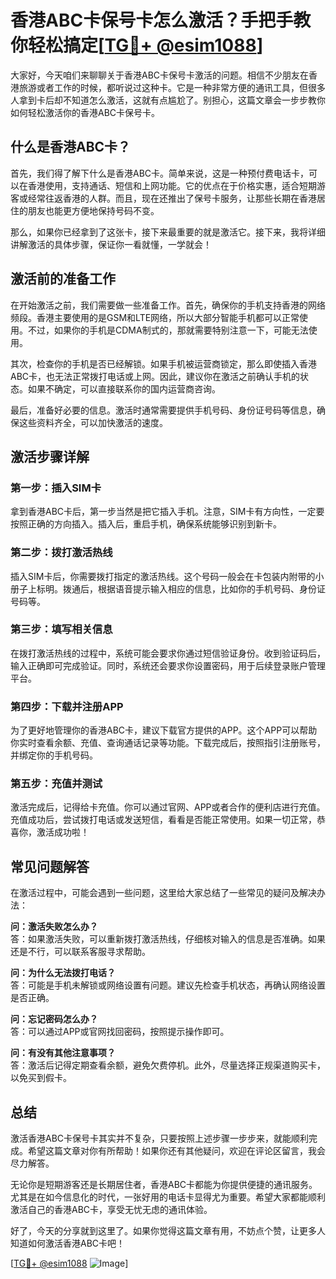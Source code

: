 # 香港ABC卡保号卡怎么激活？手把手教你轻松搞定[[TG💪+ @esim1088](https://t.me/s/esim1088)]

大家好，今天咱们来聊聊关于香港ABC卡保号卡激活的问题。相信不少朋友在香港旅游或者工作的时候，都听说过这种卡。它是一种非常方便的通讯工具，但很多人拿到卡后却不知道怎么激活，这就有点尴尬了。别担心，这篇文章会一步步教你如何轻松激活你的香港ABC卡保号卡。

## 什么是香港ABC卡？

首先，我们得了解下什么是香港ABC卡。简单来说，这是一种预付费电话卡，可以在香港使用，支持通话、短信和上网功能。它的优点在于价格实惠，适合短期游客或经常往返香港的人群。而且，现在还推出了保号卡服务，让那些长期在香港居住的朋友也能更方便地保持号码不变。

那么，如果你已经拿到了这张卡，接下来最重要的就是激活它。接下来，我将详细讲解激活的具体步骤，保证你一看就懂，一学就会！

## 激活前的准备工作

在开始激活之前，我们需要做一些准备工作。首先，确保你的手机支持香港的网络频段。香港主要使用的是GSM和LTE网络，所以大部分智能手机都可以正常使用。不过，如果你的手机是CDMA制式的，那就需要特别注意一下，可能无法使用。

其次，检查你的手机是否已经解锁。如果手机被运营商锁定，那么即使插入香港ABC卡，也无法正常拨打电话或上网。因此，建议你在激活之前确认手机的状态。如果不确定，可以直接联系你的国内运营商咨询。

最后，准备好必要的信息。激活时通常需要提供手机号码、身份证号码等信息，确保这些资料齐全，可以加快激活的速度。

## 激活步骤详解

### 第一步：插入SIM卡

拿到香港ABC卡后，第一步当然是把它插入手机。注意，SIM卡有方向性，一定要按照正确的方向插入。插入后，重启手机，确保系统能够识别到新卡。

### 第二步：拨打激活热线

插入SIM卡后，你需要拨打指定的激活热线。这个号码一般会在卡包装内附带的小册子上标明。拨通后，根据语音提示输入相应的信息，比如你的手机号码、身份证号码等。

### 第三步：填写相关信息

在拨打激活热线的过程中，系统可能会要求你通过短信验证身份。收到验证码后，输入正确即可完成验证。同时，系统还会要求你设置密码，用于后续登录账户管理平台。

### 第四步：下载并注册APP

为了更好地管理你的香港ABC卡，建议下载官方提供的APP。这个APP可以帮助你实时查看余额、充值、查询通话记录等功能。下载完成后，按照指引注册账号，并绑定你的手机号码。

### 第五步：充值并测试

激活完成后，记得给卡充值。你可以通过官网、APP或者合作的便利店进行充值。充值成功后，尝试拨打电话或发送短信，看看是否能正常使用。如果一切正常，恭喜你，激活成功啦！

## 常见问题解答

在激活过程中，可能会遇到一些问题，这里给大家总结了一些常见的疑问及解决办法：

**问：激活失败怎么办？**  
答：如果激活失败，可以重新拨打激活热线，仔细核对输入的信息是否准确。如果还是不行，可以联系客服寻求帮助。

**问：为什么无法拨打电话？**  
答：可能是手机未解锁或网络设置有问题。建议先检查手机状态，再确认网络设置是否正确。

**问：忘记密码怎么办？**  
答：可以通过APP或官网找回密码，按照提示操作即可。

**问：有没有其他注意事项？**  
答：激活后记得定期查看余额，避免欠费停机。此外，尽量选择正规渠道购买卡，以免买到假卡。

## 总结

激活香港ABC卡保号卡其实并不复杂，只要按照上述步骤一步步来，就能顺利完成。希望这篇文章对你有所帮助！如果你还有其他疑问，欢迎在评论区留言，我会尽力解答。

无论你是短期游客还是长期居住者，香港ABC卡都能为你提供便捷的通讯服务。尤其是在如今信息化的时代，一张好用的电话卡显得尤为重要。希望大家都能顺利激活自己的香港ABC卡，享受无忧无虑的通讯体验。

好了，今天的分享就到这里了。如果你觉得这篇文章有用，不妨点个赞，让更多人知道如何激活香港ABC卡吧！

[[TG💪+ @esim1088](https://t.me/s/esim1088) ![Image](https://i.postimg.cc/4NQfJmqS/Snipaste-2025-05-13-00-14-12.png)]
